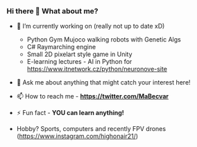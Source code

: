 ### Hi there 👋 What about me?

- 🔭 I’m currently working on (really not up to date xD) 
  - Python Gym Mujoco walking robots with Genetic Algs 
  - C# Raymarching engine 
  - Small 2D pixelart style game in Unity
  - E-learning lectures - AI in Python for https://www.itnetwork.cz/python/neuronove-site
  
- 💬 Ask me about anything that might catch your interest here!

- 📫 How to reach me - **https://twitter.com/MaBecvar**

- ⚡ Fun fact - **YOU can learn anything!**

- Hobby? Sports, computers and recently FPV drones (https://www.instagram.com/highonair21/)
